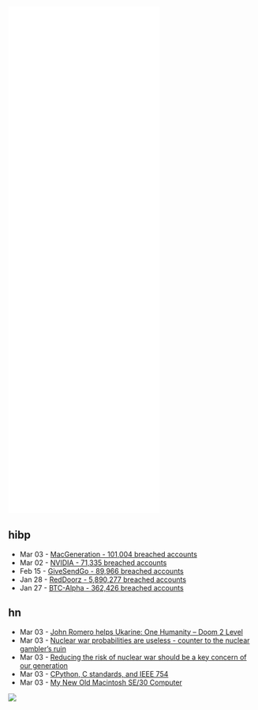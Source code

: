 ![Metrics](https://raw.githubusercontent.com/phixion/phixion/master/metrics.svg)

## hibp

<!--
for https://github.com/phixion/phixion/blob/main/.github/workflows/feeds.yml
-->
<!--START_SECTION:haveibeenpwnd-->
- Mar 03 - [MacGeneration - 101,004 breached accounts](https://haveibeenpwned.com/PwnedWebsites#MacGeneration)
- Mar 02 - [NVIDIA - 71,335 breached accounts](https://haveibeenpwned.com/PwnedWebsites#NVIDIA)
- Feb 15 - [GiveSendGo - 89,966 breached accounts](https://haveibeenpwned.com/PwnedWebsites#GiveSendGo)
- Jan 28 - [RedDoorz - 5,890,277 breached accounts](https://haveibeenpwned.com/PwnedWebsites#RedDoorz)
- Jan 27 - [BTC-Alpha - 362,426 breached accounts](https://haveibeenpwned.com/PwnedWebsites#BTCAlpha)
<!--END_SECTION:haveibeenpwnd-->

## hn

<!--
for https://github.com/phixion/phixion/blob/main/.github/workflows/feeds.yml
-->
<!--START_SECTION:hn-->
- Mar 03 - [John Romero helps Ukarine: One Humanity – Doom 2 Level](https://romero.com/shop/p/onehumanity)
- Mar 03 - [Nuclear war probabilities are useless - counter to the nuclear gambler’s ruin](https://unfashionable.substack.com/p/nuclear)
- Mar 03 - [Reducing the risk of nuclear war should be a key concern of our generation](https://ourworldindata.org/nuclear-weapons-risk)
- Mar 03 - [CPython, C standards, and IEEE 754](https://lwn.net/SubscriberLink/886516/d835ee6026544345/)
- Mar 03 - [My New Old Macintosh SE/30 Computer](https://charlieharrington.com/my-new-old-apple-macintosh-se30-computer/)
<!--END_SECTION:hn-->

<!--
for https://yhype.me
-->
![](https://hit.yhype.me/github/profile?user_id=13013670)
